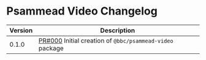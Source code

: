 # Psammead Video Changelog

| Version | Description |
|---------|-------------|
| 0.1.0 | [PR#000](https://github.com/bbc/psammead/pull/000) Initial creation of `@bbc/psammead-video` package |